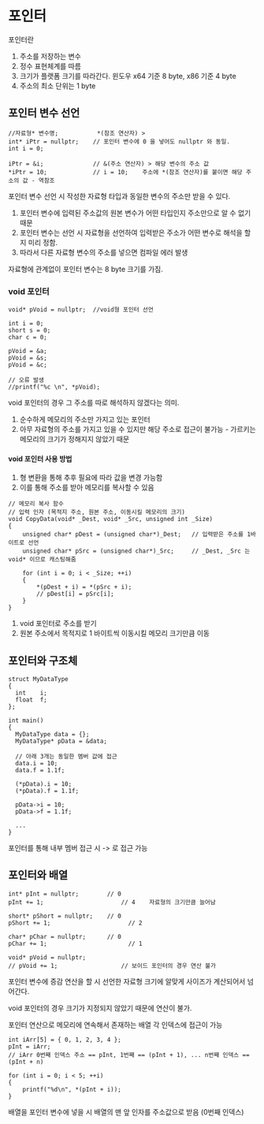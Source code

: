 # 포인터
포인터란
1. 주소를 저장하는 변수
2. 정수 표현체계를 따름
3. 크기가 플랫폼 크기를 따라간다. 윈도우 x64 기준 8 byte, x86 기준 4 byte
4. 주소의 최소 단위는 1 byte

## 포인터 변수 선언
```
//자료형* 변수명;           *(참조 연산자) > 
int* iPtr = nullptr;    // 포인터 변수에 0 을 넣어도 nullptr 와 동일.
int i = 0;

iPtr = &i;              // &(주소 연산자) > 해당 변수의 주소 값
*iPtr = 10;             // i = 10;    주소에 *(참조 연산자)를 붙이면 해당 주소의 값 - 역참조
```
포인터 변수 선언 시 작성한 자료형 타입과 동일한 변수의 주소만 받을 수 있다.
1. 포인터 변수에 입력된 주소값의 원본 변수가 어떤 타입인지 주소만으로 알 수 없기 때문
2. 포인터 변수는 선언 시 자료형을 선언하여 입력받은 주소가 어떤 변수로 해석을 할지 미리 정함.
3. 따라서 다른 자료형 변수의 주소를 넣으면 컴파일 에러 발생

자료형에 관계없이 포인터 변수는 8 byte 크기를 가짐.
### void 포인터
```
void* pVoid = nullptr;  //void형 포인터 선언

int i = 0;
short s = 0;
char c = 0;

pVoid = &a;
pVoid = &s;
pVoid = &c;

// 오류 발생
//printf("%c \n", *pVoid);
```
void 포인터의 경우 그 주소를 따로 해석하지 않겠다는 의미.
1. 순수하게 메모리의 주소만 가지고 있는 포인터
2. 아무 자료형의 주소를 가지고 있을 수 있지만 해당 주소로 접근이 불가능 - 가르키는 메모리의 크기가 정해지지 않았기 때문

#### void 포인터 사용 방법
1. 형 변환을 통해 추후 필요에 따라 값을 변경 가능함
2. 이를 통해 주소를 받아 메모리를 복사할 수 있음
```
// 메모리 복사 함수
// 입력 인자 (목적지 주소, 원본 주소, 이동시킬 메모리의 크기)
void CopyData(void* _Dest, void* _Src, unsigned int _Size)
{
    unsigned char* pDest = (unsigned char*)_Dest;	// 입력받은 주소를 1바이트로 선언
    unsigned char* pSrc = (unsigned char*)_Src;		// _Dest, _Src 는 void* 이므로 캐스팅해줌

    for (int i = 0; i < _Size; ++i)
    {
        *(pDest + i) = *(pSrc + i);
        // pDest[i] = pSrc[i];
    }
}
```
1. void 포인터로 주소를 받기
2. 원본 주소에서 목적지로 1 바이트씩 이동시킬 메모리 크기만큼 이동

## 포인터와 구조체
```
struct MyDataType
{
  int    i;
  float  f;
};

int main()
{
  MyDataType data = {};
  MyDataType* pData = &data;

  // 아래 3개는 동일한 멤버 값에 접근
  data.i = 10;          
  data.f = 1.1f;

  (*pData).i = 10;		
  (*pData).f = 1.1f;		

  pData->i = 10;			
  pData->f = 1.1f;

  ...
}
```
포인터를 통해 내부 멤버 접근 시 -> 로 접근 가능

## 포인터와 배열
```
int* pInt = nullptr;	    // 0
pInt += 1;				        // 4	자료형의 크기만큼 늘어남

short* pShort = nullptr;	// 0
pShort += 1;				      // 2

char* pChar = nullptr;		// 0
pChar += 1;					      // 1

void* pVoid = nullptr;
// pVoid += 1;				    // 보이드 포인터의 경우 연산 불가
```
포인터 변수에 증감 연산을 할 시 선언한 자료형 크기에 알맞게 사이즈가 계산되어서 넘어간다.

void 포인터의 경우 크기가 지정되지 않았기 때문에 연산이 불가.

포인터 연산으로 메모리에 연속해서 존재하는 배열 각 인덱스에 접근이 가능
```
int iArr[5] = { 0, 1, 2, 3, 4 };
pInt = iArr;
// iArr 0번째 인덱스 주소 == pInt, 1번째 == (pInt + 1), ... n번째 인덱스 == (pInt + n)

for (int i = 0; i < 5; ++i)
{
	printf("%d\n", *(pInt + i));
}
```
배열을 포인터 변수에 넣을 시 배열의 맨 앞 인자를 주소값으로 받음 (0번째 인덱스)
